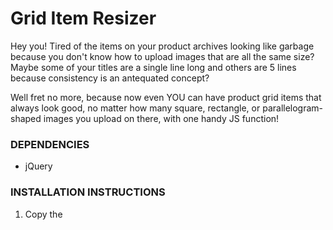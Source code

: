 # Grid Item Resizer

Hey you!
Tired of the items on your product archives looking like garbage because you don't know how to upload images that are all the same size?
Maybe some of your titles are a single line long and others are 5 lines because consistency is an antequated concept?

Well fret no more, because now even YOU can have product grid items that always look good, no matter how many square, rectangle, or parallelogram-shaped images you upload on there, with one handy JS function!

### DEPENDENCIES
- jQuery

### INSTALLATION INSTRUCTIONS

1) Copy the <script> tag found in 'resizer-src.html' and paste it in the head element of your site.
2) In a custom .js file on your site or in some <script> tags before the closing </body> tag, paste the contents of 'resizer.js'.
3) Read further for help!

### HOW TO USE

This script uses jQuery to find a set of elements of varying sizes, then wraps them in <divs> that are set to the height of the tallest element, then horizontally and vertically centering the contents within.
Simply call `uniformSize()` on the elements, like so:
```javascript
$('.woocommerce ul.products li.product a img').uniformSize();
```

This example is from a WordPress site with WooCommerce products. This drills down the grid of items until it finds the <img> tag in each item.

Additionally, you can specify a responsive breakpoint at which to stop calling the function. This is helpful for product feeds that show only 1 product per row on mobile screens, in which case resizing the items would result in a lot of unnecessary white space.
```javascript
$('.woocommerce ul.products li.product a img').uniformSize({
  'breakpoint':768
});
```
In this example, these images will only be resized on screens with a width greater than 768 pixels.

You can also manually set a max height for all the images, in case some super tall ones throw off everything else.
```javascript
$('.woocommerce ul.products li.product a img').uniformSize({
  'breakpoint':768,
  'max_height': '200px'
});
```

In this example, you specify the max_height as a string, so as to allow for any CSS specification (`'200px'`, `'10em'`, etc.)
